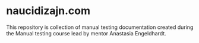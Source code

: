 # naucidizajn.com
This repository is collection of manual testing documentation created during the Manual testing course lead by mentor Anastasia Engeldhardt. 
